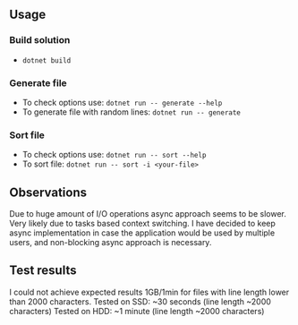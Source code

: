 ## Usage

### Build solution
- `dotnet build`

### Generate file
- To check options use: `dotnet run -- generate --help`
- To generate file with random lines: `dotnet run -- generate`

### Sort file
- To check options use: `dotnet run -- sort --help`
- To sort file: `dotnet run -- sort -i <your-file>`

##  Observations
Due to huge amount of I/O operations async approach seems to be slower.
Very likely due to tasks based context switching. I have decided to keep async implementation
in case the application would be used by multiple users, and non-blocking async approach is necessary.

##  Test results

I could not achieve expected results 1GB/1min for files with line length lower than 2000 characters.
Tested on SSD: ~30 seconds (line length ~2000 characters)
Tested on HDD: ~1 minute (line length ~2000 characters)